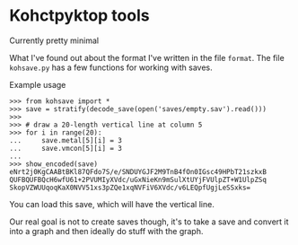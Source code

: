 # Kohctpyktop tools

Currently pretty minimal

What I've found out about the format I've written in the file `format`.
The file `kohsave.py` has a few functions for working with saves.

Example usage

```pycon
>>> from kohsave import *
>>> save = stratify(decode_save(open('saves/empty.sav').read()))
>>> 
>>> # draw a 20-length vertical line at column 5
>>> for i in range(20):
...     save.metal[5][i] = 3
...     save.vmcon[5][i] = 3
...
>>> show_encoded(save)
eNrt2j0KgCAABtBKl87QFdo7S/e/SNDUYGJF2M9TnB4fOn0IGsc49HPbT21szkxB
QUFBQUFBQcH6wfU61+2PVUMIyXVdc/uGxNieKn9mSulXtUYjFVUlpZT+W1UlpZSq
SkopVZWUUqoqKaX0NVV51xs3pZQe1xqNVFiV6XVdc/v6LEQpfUgjLeSSxks=
```

You can load this save, which will have the vertical line.

Our real goal is not to create saves though, it's to take a save and
convert it into a graph and then ideally do stuff with the graph.
